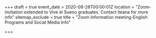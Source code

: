 +++
draft = true
event_date = 2020-08-28T00:00:01Z
location = "Zoom-invitation extended to Vive el Sueno graduates. Contact Ileana for more info"
sitemap_exclude = true
title = "Zoom Information meeting-English Programs and Social Media Info"

+++
